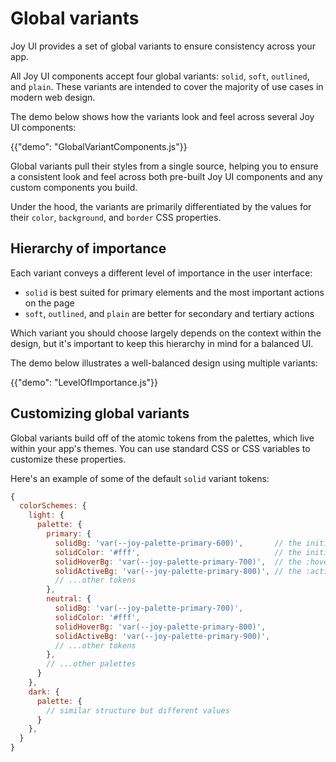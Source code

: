 # Global variants

<p class="description">Joy UI provides a set of global variants to ensure consistency across your app.</p>

All Joy UI components accept four global variants: `solid`, `soft`, `outlined`, and `plain`. These variants are intended to cover the majority of use cases in modern web design.

The demo below shows how the variants look and feel across several Joy UI components:

{{"demo": "GlobalVariantComponents.js"}}

Global variants pull their styles from a single source, helping you to ensure a consistent look and feel across both pre-built Joy UI components and any custom components you build.

Under the hood, the variants are primarily differentiated by the values for their `color`, `background`, and `border` CSS properties.

## Hierarchy of importance

Each variant conveys a different level of importance in the user interface:

- `solid` is best suited for primary elements and the most important actions on the page
- `soft`, `outlined`, and `plain` are better for secondary and tertiary actions

Which variant you should choose largely depends on the context within the design, but it's important to keep this hierarchy in mind for a balanced UI.

The demo below illustrates a well-balanced design using multiple variants:

{{"demo": "LevelOfImportance.js"}}

## Customizing global variants

Global variants build off of the atomic tokens from the palettes, which live within your app's themes. You can use standard CSS or CSS variables to customize these properties.

Here's an example of some of the default `solid` variant tokens:

```js
{
  colorSchemes: {
    light: {
      palette: {
        primary: {
          solidBg: 'var(--joy-palette-primary-600)',       // the initial background
          solidColor: '#fff',                              // the initial color
          solidHoverBg: 'var(--joy-palette-primary-700)',  // the :hover background
          solidActiveBg: 'var(--joy-palette-primary-800)', // the :active background
          // ...other tokens
        },
        neutral: {
          solidBg: 'var(--joy-palette-primary-700)',
          solidColor: '#fff',
          solidHoverBg: 'var(--joy-palette-primary-800)',
          solidActiveBg: 'var(--joy-palette-primary-900)',
          // ...other tokens
        },
        // ...other palettes
      }
    },
    dark: {
      palette: {
        // similar structure but different values
      }
    },
  }
}
```
